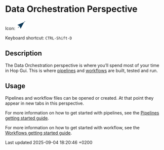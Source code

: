 <div id="header">

# Data Orchestration Perspective

</div>

<div id="content">

<div id="preamble">

<div class="sectionbody">

<div class="paragraph">

Icon: <span class="image">![data orch](/images/icons/data_orch.svg)</span>

</div>

<div class="paragraph">

Keyboard shortcut: `CTRL-Shift-D`

</div>

</div>

</div>

<div class="sect1">

## Description

<div class="sectionbody">

<div class="paragraph">

The Data Orchestration perspective is where you’ll spend most of your time in Hop Gui. This is where [pipelines](pipeline/pipelines.F8O17AZjzA) and [workflows](workflow/workflows.F8O17AZjzA) are built, tested and run.

</div>

</div>

</div>

<div class="sect1">

## Usage

<div class="sectionbody">

<div class="paragraph">

Pipelines and workflow files can be opened or created. At that point they appear in new tabs in this perspective.

</div>

<div class="paragraph">

For more information on how to get started with pipelines, see the [Pipelines getting started guide](getting-started/hop-gui-pipelines.F8O17AZjzA).

</div>

<div class="paragraph">

For more information on how to get started with workflow, see the [Workflows getting started guide](getting-started/hop-gui-workflows.F8O17AZjzA).

</div>

</div>

</div>

</div>

<div id="footer">

<div id="footer-text">

Last updated 2025-09-04 18:20:46 +0200

</div>

</div>
